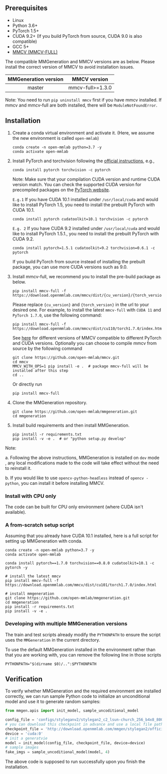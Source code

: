 ## Prerequisites

- Linux
- Python 3.6+
- PyTorch 1.5+
- CUDA 9.2+ (If you build PyTorch from source, CUDA 9.0 is also compatible)
- GCC 5+
- [MMCV (MMCV-FULL)](https://mmcv.readthedocs.io/en/latest/#installation)

The compatible MMGeneration and MMCV versions are as below. Please install the correct version of MMCV to avoid installation issues.

| MMGeneration version |   MMCV version   |
| :------------------: | :--------------: |
|        master        | mmcv-full>=1.3.0 |

Note: You need to run `pip uninstall mmcv` first if you have mmcv installed.
If mmcv and mmcv-full are both installed, there will be `ModuleNotFoundError`.

## Installation

1. Create a conda virtual environment and activate it. (Here, we assume the new environment is called ``open-mmlab``)

    ```shell
    conda create -n open-mmlab python=3.7 -y
    conda activate open-mmlab
    ```

2. Install PyTorch and torchvision following the [official instructions](https://pytorch.org/), e.g.,

    ```shell
    conda install pytorch torchvision -c pytorch
    ```

    Note: Make sure that your compilation CUDA version and runtime CUDA version match.
    You can check the supported CUDA version for precompiled packages on the [PyTorch website](https://pytorch.org/).

    `E.g.1` If you have CUDA 10.1 installed under `/usr/local/cuda` and would like to install
    PyTorch 1.5, you need to install the prebuilt PyTorch with CUDA 10.1.

    ```shell
    conda install pytorch cudatoolkit=10.1 torchvision -c pytorch
    ```

    `E.g. 2` If you have CUDA 9.2 installed under `/usr/local/cuda` and would like to install
    PyTorch 1.5.1., you need to install the prebuilt PyTorch with CUDA 9.2.

    ```shell
    conda install pytorch=1.5.1 cudatoolkit=9.2 torchvision=0.6.1 -c pytorch
    ```

    If you build PyTorch from source instead of installing the prebuilt package,
    you can use more CUDA versions such as 9.0.

3. Install mmcv-full, we recommend you to install the pre-build package as below.

    ```shell
    pip install mmcv-full -f https://download.openmmlab.com/mmcv/dist/{cu_version}/{torch_version}/index.html
    ```

    Please replace `{cu_version}` and `{torch_version}` in the url to your desired one. For example, to install the latest `mmcv-full` with `CUDA 11` and `PyTorch 1.7.0`, use the following command:

    ```shell
    pip install mmcv-full -f https://download.openmmlab.com/mmcv/dist/cu110/torch1.7.0/index.html
    ```

    See [here](https://github.com/open-mmlab/mmcv#install-with-pip) for different versions of MMCV compatible to different PyTorch and CUDA versions.
    Optionally you can choose to compile mmcv from source by the following command

    ```shell
    git clone https://github.com/open-mmlab/mmcv.git
    cd mmcv
    MMCV_WITH_OPS=1 pip install -e .  # package mmcv-full will be installed after this step
    cd ..
    ```

    Or directly run

    ```shell
    pip install mmcv-full
    ```

4. Clone the MMGeneration repository.

    ```shell
    git clone https://github.com/open-mmlab/mmgeneration.git
    cd mmgeneration
    ```

5. Install build requirements and then install MMGeneration.

    ```shell
    pip install -r requirements.txt
    pip install -v -e .  # or "python setup.py develop"
    ```

Note:

a. Following the above instructions, MMGeneration is installed on `dev` mode
, any local modifications made to the code will take effect without the need to reinstall it.

b. If you would like to use `opencv-python-headless` instead of `opencv
-python`,
you can install it before installing MMCV.

### Install with CPU only

The code can be built for CPU only environment (where CUDA isn't available).


### A from-scratch setup script

Assuming that you already have CUDA 10.1 installed, here is a full script for setting up MMGeneration with conda.

```shell
conda create -n open-mmlab python=3.7 -y
conda activate open-mmlab

conda install pytorch==1.7.0 torchvision==0.8.0 cudatoolkit=10.1 -c pytorch -y

# install the latest mmcv
pip install mmcv-full -f https://download.openmmlab.com/mmcv/dist/cu101/torch1.7.0/index.html

# install mmgeneration
git clone https://github.com/open-mmlab/mmgeneration.git
cd mmgeneration
pip install -r requirements.txt
pip install -v -e .
```

### Developing with multiple MMGeneration versions

The train and test scripts already modify the `PYTHONPATH` to ensure the script uses the `MMGeneration` in the current directory.

To use the default MMGeneration installed in the environment rather than that you are working with, you can remove the following line in those scripts

```shell
PYTHONPATH="$(dirname $0)/..":$PYTHONPATH
```

## Verification

To verify whether MMGeneration and the required environment are installed correctly, we can run sample Python code to initialize an unconditional model and use it to generate random samples:

```python
from mmgen.apis import init_model, sample_uncoditional_model

config_file = 'configs/styleganv2/stylegan2_c2_lsun-church_256_b4x8_800k.py'
# you can download this checkpoint in advance and use a local file path.
checkpoint_file = 'http://download.openmmlab.com/mmgen/stylegan2/official_weights/stylegan2-church-config-f-official_20210327_172657-1d42b7d1.pth'
device = 'cuda:0'
# init a generatvie
model = init_model(config_file, checkpoint_file, device=device)
# sample images
fake_imgs = sample_uncoditional_model(model, 4)
```

The above code is supposed to run successfully upon you finish the installation.
